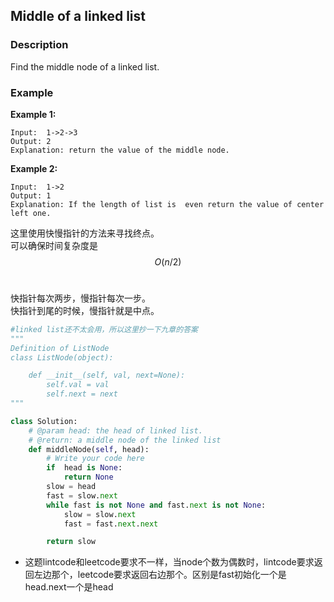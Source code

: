 ## Middle of a linked list

### Description

Find the middle node of a linked list.

### Example

**Example 1:**

```
Input:  1->2->3
Output: 2    
Explanation: return the value of the middle node.
```

**Example 2:**

```
Input:  1->2
Output: 1    
Explanation: If the length of list is  even return the value of center left one.
```

这里使用快慢指针的方法来寻找终点。  
可以确保时间复杂度是 $$O(n/2)$$ 

快指针每次两步，慢指针每次一步。  
快指针到尾的时候，慢指针就是中点。

```py
#linked list还不太会用，所以这里抄一下九章的答案
"""
Definition of ListNode
class ListNode(object):

    def __init__(self, val, next=None):
        self.val = val
        self.next = next
"""

class Solution:
    # @param head: the head of linked list.
    # @return: a middle node of the linked list
    def middleNode(self, head):
        # Write your code here
        if  head is None:
            return None
        slow = head
        fast = slow.next
        while fast is not None and fast.next is not None:
            slow = slow.next
            fast = fast.next.next

        return slow
```
- 这题lintcode和leetcode要求不一样，当node个数为偶数时，lintcode要求返回左边那个，leetcode要求返回右边那个。区别是fast初始化一个是head.next一个是head


